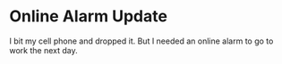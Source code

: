 # Online Alarm Update

I bit my cell phone and dropped it. But I needed an online alarm to go to work the next day.
